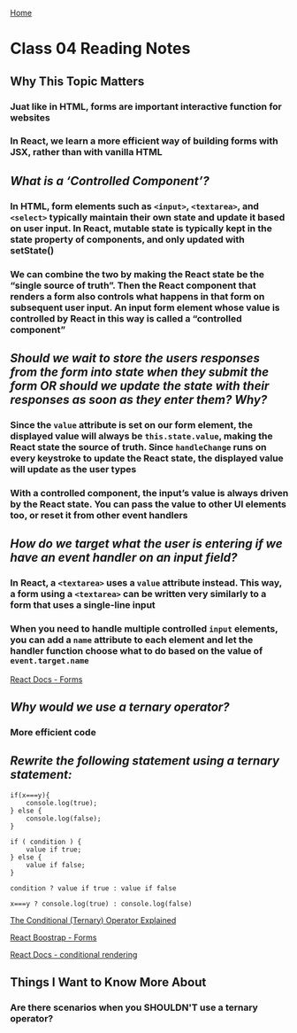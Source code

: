 [Home](https://pgmorales76.github.io/reading_notes_301/)

# Class 04 Reading Notes

## Why This Topic Matters

### Juat like in HTML, forms are important interactive function for websites

### In React, we learn a more efficient way of building forms with JSX, rather than with vanilla HTML

## *What is a ‘Controlled Component’?*

### In HTML, form elements such as `<input>`, `<textarea>`, and `<select>` typically maintain their own state and update it based on user input. In React, mutable state is typically kept in the state property of components, and only updated with setState()

### We can combine the two by making the React state be the “single source of truth”. Then the React component that renders a form also controls what happens in that form on subsequent user input. An input form element whose value is controlled by React in this way is called a **“controlled component”**

## *Should we wait to store the users responses from the form into state when they submit the form OR should we update the state with their responses as soon as they enter them? Why?*

### Since the `value` attribute is set on our form element, the displayed value will always be `this.state.value`, making the React state the source of truth. Since `handleChange` runs on every keystroke to update the React state, the displayed value will update as the user types

### With a controlled component, the input’s value is always driven by the React state. You can pass the value to other UI elements too, or reset it from other event handlers

## *How do we target what the user is entering if we have an event handler on an input field?*

### In React, a `<textarea>` uses a `value` attribute instead. This way, a form using a `<textarea>` can be written very similarly to a form that uses a single-line input

### When you need to handle multiple controlled `input` elements, you can add a `name` attribute to each element and let the handler function choose what to do based on the value of `event.target.name`

[React Docs - Forms](https://reactjs.org/docs/forms.html)

## *Why would we use a ternary operator?*

### More efficient code

## *Rewrite the following statement using a ternary statement:*

    if(x===y){
        console.log(true);
    } else {
        console.log(false);
    }

    if ( condition ) {
        value if true;
    } else {
        value if false;
    }

    condition ? value if true : value if false

    x===y ? console.log(true) : console.log(false)

[The Conditional (Ternary) Operator Explained](https://codeburst.io/javascript-the-conditional-ternary-operator-explained-cac7218beeff)

[React Boostrap - Forms](https://react-bootstrap.github.io/forms/overview/)

[React Docs - conditional rendering](https://reactjs.org/docs/conditional-rendering.html)

## Things I Want to Know More About

### Are there scenarios when you **SHOULDN'T** use a ternary operator?
